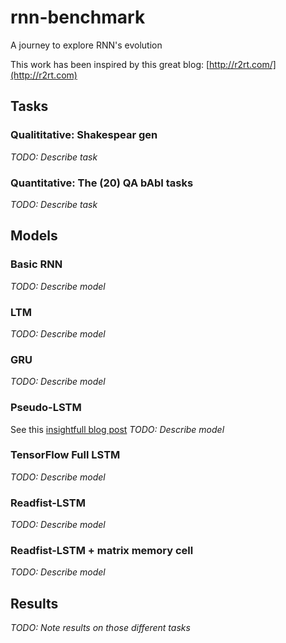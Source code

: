 # rnn-benchmark
A journey to explore RNN's evolution

This work has been inspired by this great blog: [http://r2rt.com/](http://r2rt.com)


## Tasks
### Qualititative: Shakespear gen
*TODO: Describe task*

### Quantitative: The (20) QA bAbI tasks
*TODO: Describe task*


## Models
### Basic RNN
*TODO: Describe model*

### LTM
*TODO: Describe model*

### GRU
*TODO: Describe model*

### Pseudo-LSTM
See this [insightfull blog post](http://r2rt.com/written-memories-understanding-deriving-and-extending-the-lstm.html)
*TODO: Describe model*

### TensorFlow Full LSTM
*TODO: Describe model*

### Readfist-LSTM
*TODO: Describe model*

### Readfist-LSTM + matrix memory cell
*TODO: Describe model*


## Results
*TODO: Note results on those different tasks*


